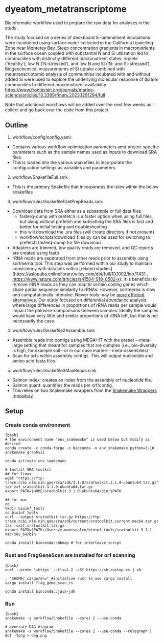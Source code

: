 # dyeatom_metatranscriptome
Bioinformatic workflow used to prepare the raw data for analyses in the study .

The study focused on a series of deckboard Si-amendment incubations were conducted using surface water collected in the California Upwelling Zone near Monterey Bay. Steep concentration gradients in macronutrients in the surface ocean coupled with substantial N and Si utilization led to communities with distinctly different macronutrient states: replete (‘healthy’), low N (‘N-stressed’), and low N and Si (‘N- and Si-stressed’). Biogeochemical measurements of Si uptake combined with metatranscriptomic analysis of communities incubated with and without added Si were used to explore the underlying molecular response of diatom communities to different macronutrient availability. 
https://www.frontiersin.org/journals/marine-science/articles/10.3389/fmars.2023.1291294/full

Note that additional workflows will be added over the next few weeks as I collect and go back over the code from this project.

## Outline
1) workflow/config/config.yaml:
  * Contains various workflow optimization parameters amd project specific parameters such as the sample names used as inputs to download SRA files.
  * This is loaded into the various snakefiles to incorporate the configuration settings as variables and parameters.
2) workflow/SnakefileFull.smk
  * This is the primary Snakefile that incorporates the rules within the below snakefiles
3) workflow/rules/Snakefile1GetPrepReads.smk
  * Download data from SRA either as a subsample or full data files
    - fasterq-dump with prefetch is a faster option when using full files, but using without prefetch and subsetting the SRA files is fast and better for initial testing and troubleshooting 
    - this will download the .sra files (will create directory if not present)
    - workflow/scripts/download_files.py can be used for switching to prefetch fasterq-dump for file download
  * Adapters are trimmed, low quality reads are removed, and QC reports are created using fastp
  * rRNA reads are seperated from other reads prior to assembly using sortmerna tool. This step was performed within our study to maintain consistency with datasets within [related studies](https://aslopubs.onlinelibrary.wiley.com/doi/full/10.1002/lno.11431 , https://www.nature.com/articles/s41564-019-0502-x). It is beneficial to remove rRNA reads as they can map to certain coding genes which share partial sequence similarity to rRNAs. However, sortmerna is slow and computationally intensive. Newer tools may be [more efficient alternatives](https://academic.oup.com/nar/article/50/10/e60/6533611). Our study focused on differential abundance analysis where large differences in proportions of rRNA reads per sample would impact the pairwise-comparisons between samples. Ideally the samples would have very little and similar proportions of rRNA left, but that is not necessarily the case.
4) workflow/rules/Snakefile2Assemble.smk
  * Assemble reads into contigs using MEGAHIT with the preset --meta-large setting that meant for samples that are complex (i.e., bio-diversity is high, for example soil--or in our case marine-- meta-assemblies)
  * Scan for orfs within assembly contigs. This will output nucleotide and amino acid fasta files.

5) workflow/rules/Snakefile3MapReads.smk
  * Salmon index: creates an index from the assembly orf nucleotide file.
  * Salmon quant: quantifies the reads per orf/contig.
  * This relies on two Snakemake wrappers from the [Snakemake Wrappers repository](https://snakemake-wrappers.readthedocs.io/en/stable/)


## Setup

### Create conda environment

```
{bash}
# the environment name "env_snakemake" is used below but modify as desired
conda create -c conda-forge -c bioconda -n env_snakemake python=3.10 snakemake graphviz

conda activate env_snakemake  

# Install SRA toolkit
## for linux
wget "https://ftp-trace.ncbi.nlm.nih.gov/sra/sdk/3.1.0/sratoolkit.3.1.0-ubuntu64.tar.gz" 
tar zxf sratoolkit.3.1.0-ubuntu64.tar.gz  
export PATH=$HOME/sratoolkit.3.1.0-ubuntu64/bin:$PATH  

## for mac
cd 
mkdir bioinf_tools
cd bioinf_tools
curl --output sratoolkit.tar.gz https://ftp-trace.ncbi.nlm.nih.gov/sra/sdk/current/sratoolkit.current-mac64.tar.gz
tar -vxzf sratoolkit.tar.gz
export PATH=$PATH:/Users/m.maniscalco/bioinf_tools/sratoolkit.3.1.1-mac-x86_64/bin

conda install bioconda::bbmap # for interleave script  
```

### Rust and FragGeneScan are installed for orf scanning

```
{bash}
curl --proto '=https' --tlsv1.2 -sSf https://sh.rustup.rs | sh  

. "$HOME/.cargo/env" #initialize rust to use cargo install
cargo install frag_gene_scan_rs  
  
conda install bioconda::java-jdk
```

### Run 

```
{bash}
snakemake -s workflow/Snakefile --cores 2 --use-conda

# generate DAG diagram
snakemake -s workflow/Snakefile --cores 2 --use-conda --rulegraph | dot -Tpng > dag.png
```